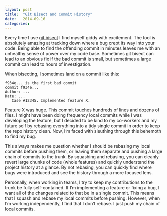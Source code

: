 ```yaml
---
layout: post
title:  "Git Bisect and Commit History"
date:   2014-09-16
categories:
---
```


Every time I use [git bisect](http://git-scm.com/docs/git-bisect) I find myself giddy with excitement.  The tool is absolutely amazing at tracking down where a bug crept its way into your code. Being able to find the offending commit in minutes leaves me with an unhealthy sense of power over my code base. Sometimes git bisect can lead to an obvious fix if the bad commit is small, but sometimes a large commit can lead to hours of investigation.

When bisecting, I sometimes land on a commit like this:

<pre class="language-*"><code class="language-*">f934e... is the first bad commit
commit f934e...
Author: ...
Date: ...
   Case #12345. Implemented feature X.</code></pre>

Feature X was huge. This commit touches hundreds of lines and dozens of files. I might have been doing frequency local commits while I was developing the feature, but I decided to be kind to my co-workers and my future self by rebasing everything into a tidy single commit in order to keep the repo history clean.  Now, I’m faced with sleuthing through this behemoth to find my bug.

This always makes me question whether I should be rebasing my local commits before pushing them, or leaving them separate and pushing a large chain of commits to the trunk. By squashing and rebasing, you can cleanly revert large chunks of code (whole features) and quickly understand the project history at a glance. By not rebasing, you can quickly find where bugs were introduced and see the history through a more focused lens.

Personally, when working in teams, I try to keep my contributions to the trunk be fully self-contained. If I’m implementing a feature or fixing a bug, I want all of the changes related to that be in a single commit. This means that I squash and rebase my local commits before pushing. However, when I’m working independently, I find that I don’t rebase. I just push my chain of local commits.

